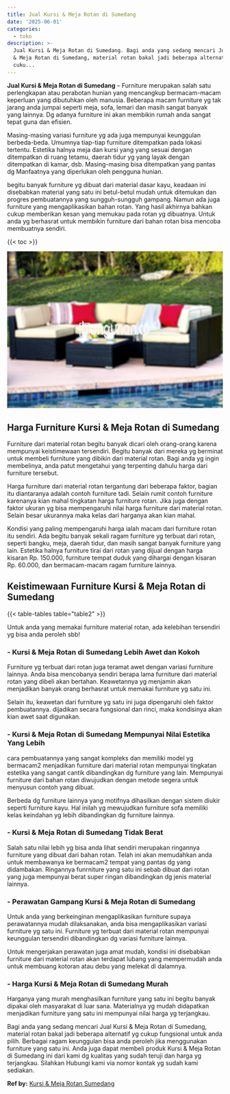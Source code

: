 ```yaml
---
title: Jual Kursi & Meja Rotan di Sumedang
date: '2025-06-01'
categories:
  - toko
description: >-
  Jual Kursi & Meja Rotan di Sumedang. Bagi anda yang sedang mencari Jual Kursi
  & Meja Rotan di Sumedang, material rotan bakal jadi beberapa alternatif yg
  cuku...
---
```


**Jual Kursi & Meja Rotan di Sumedang** – Furniture merupakan salah satu perlengkapan atau perabotan hunian yang mencangkup bermacam-macam keperluan yang dibutuhkan oleh manusia. Beberapa macam furniture yg tak jarang anda jumpai seperti meja, sofa, lemari dan masih sangat banyak yang lainnya. Dg adanya furniture ini akan membikin rumah anda sangat tepat guna dan efisien.

Masing-masing variasi furniture yg ada juga mempunyai keunggulan berbeda-beda. Umumnya tiap-tiap furniture ditempatkan pada lokasi tertentu. Estetika halnya meja dan kursi yang yang sesuai dengan ditempatkan di ruang tetamu, daerah tidur yg yang layak dengan ditempatkan di kamar, dsb. Masing-masing bisa ditempatkan yang pantas dg Manfaatnya yang diperlukan oleh pengguna hunian.

begitu banyak furniture yg dibuat dari material dasar kayu, keadaan ini disebabkan material yang satu ini betul-betul mudah untuk ditemukan dan progres pembuatannya yang sungguh-sungguh gampang. Namun ada juga furniture yang mengaplikasikan bahan rotan. Yang hasil akhirnya bahkan cukup memberikan kesan yang memukau pada rotan yg dibuatnya. Untuk anda yg berhasrat untuk membikin furniture dari bahan rotan bisa mencoba membuatnya sendiri.

{{< toc >}}

![Jual Kursi & Meja Rotan di Sumedang](/images/kursi-meja-rotan-murah30.png)

## Harga Furniture Kursi & Meja Rotan di Sumedang

Furniture dari material rotan begitu banyak dicari oleh orang-orang karena mempunyai keistimewaan tersendiri. Begitu banyak dari mereka yg berminat untuk membeli furniture yang dibikin dari material rotan. Bagi anda yg ingin membelinya, anda patut mengetahui yang terpenting dahulu harga dari furniture tersebut.

Harga furniture dari material rotan tergantung dari beberapa faktor, bagian itu diantaranya adalah contoh furniture tadi. Selain rumit contoh furniture karenanya kian mahal tingkatan harga furniture rotan. Jika juga dengan faktor ukuran yg bisa mempengaruhi nilai harga furniture dari material rotan. Selain besar ukurannya maka kelas dari harganya akan kian mahal.

Kondisi yang paling mempengaruhi harga ialah macam dari furniture rotan itu sendiri. Ada begitu banyak sekali ragam furniture yg terbuat dari rotan, seperti bangku, meja, daerah tidur, dan masih sangat banyak furniture yang lain. Estetika halnya furniture tirai dari rotan yang dijual dengan harga kisaran Rp. 150.000, furniture tempat duduk yang dihargai dengan kisaran Rp. 60.000, dan bermacam-macam ragam furniture lainnya.

## Keistimewaan Furniture Kursi & Meja Rotan di Sumedang

{{< table-tables table="table2" >}}

Untuk anda yang memakai furniture material rotan, ada kelebihan tersendiri yg bisa anda peroleh sbb!

### \- Kursi & Meja Rotan di Sumedang Lebih Awet dan Kokoh

Furniture yg terbuat dari rotan juga teramat awet dengan variasi furniture lainnya. Anda bisa mencobanya sendiri berapa lama furniture dari material rotan yang dibeli akan bertahan. Keawetannya yg menjamin akan menjadikan banyak orang berhasrat untuk memakai furniture yg satu ini.

Selain itu, keawetan dari furniture yg satu ini juga dipengaruhi oleh faktor pembuatannya. dijadikan secara fungsional dan rinci, maka kondisinya akan kian awet saat digunakan.

### \- Kursi & Meja Rotan di Sumedang Mempunyai Nilai Estetika Yang Lebih

cara pembuatannya yang sangat kompleks dan memiliki model yg bermacam2 menjadikan furniture dari material rotan mempunyai tingkatan estetika yang sangat cantik dibandingkan dg furniture yang lain. Mempunyai furniture dari bahan rotan diwujudkan dengan metode segera untuk menyusun contoh yang dibuat.

Berbeda dg furniture lainnya yang motifnya dihasilkan dengan sistem diukir seperti furniture kayu. Hal inilah yg mewujudkan furniture sofa memiliki kelas keindahan yg lebih dibandingkan dg furniture lainnya.

### \- Kursi & Meja Rotan di Sumedang Tidak Berat

Salah satu nilai lebih yg bisa anda lihat sendiri merupakan ringannya furniture yang dibuat dari bahan rotan. Telah ini akan memudahkan anda untuk membawanya ke bermacam2 tempat yang pantas dg yang didambakan. Ringannya funrniture yang satu ini sebab dibuat dari rotan yang juga mempunyai berat super ringan dibandingkan dg jenis material lainnya.

### \- Perawatan Gampang Kursi & Meja Rotan di Sumedang

Untuk anda yang berkeinginan mengaplikasikan furniture supaya perawatannya mudah dilaksanakan, anda bisa mengaplikasikan variasi furniture yg satu ini. Furniture yg terbuat dari material rotan mempunyai keunggulan tersendiri dibandingkan dg variasi furniture lainnya.

Untuk mengerjakan perawatan juga amat mudah, kondisi ini disebabkan furniture dari material rotan akan terdapat lubang yang mempermudah anda untuk membuang kotoran atau debu yang melekat di dalamnya.

### \- Harga Kursi & Meja Rotan di Sumedang Murah

Harganya yang murah menghasilkan furniture yang satu ini begitu banyak dipakai oleh masyarakat di luar sana. Materialnya yg mudah didapatkan menjadikan furniture yang satu ini mempunyai nilai harga yg terjangkau.

Bagi anda yang sedang mencari Jual Kursi & Meja Rotan di Sumedang, material rotan bakal jadi beberapa alternatif yg cukup fungsional untuk anda pilih. Berbagai ragam keunggulan bisa anda peroleh jika menggunakan furniture yang satu ini. Anda juga dapat membeli produk Kursi & Meja Rotan di Sumedang ini dari kami dg kualitas yang sudah teruji dan harga yg terjangkau. Silahkan Hubungi kami via nomor kontak yg sudah kami sediakan.

**Ref by:** [Kursi & Meja Rotan Sumedang](https://id.wikipedia.org/wiki/Kursi)
